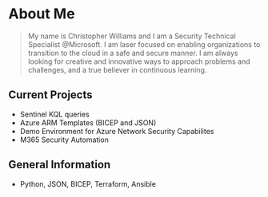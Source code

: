 
# About Me
>  My name is Christopher Williams and I am a Security Technical Specialist @Microsoft. I am laser focused on enabling organizations to transition to the cloud in a safe and secure manner. I am always looking for creative and innovative ways to approach problems and challenges, and a true believer in continuous learning.

## Current Projects
- Sentinel KQL queries
- Azure ARM Templates (BICEP and JSON)
- Demo Environment for Azure Network Security Capabilites
- M365 Security Automation

## General Information
- Python, JSON, BICEP, Terraform, Ansible



<!-- Comment -->

